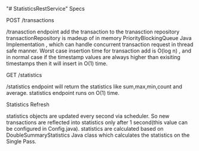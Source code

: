 "# StatisticsRestService" 
Specs

POST /transactions

/tranasction endpoint add the transaction to the tranasction repository
transactionRepository is madeup of in memory PriorityBlockingQueue Java Implementation , which can handle concurrent transaction request in thread safe manner.
Worst case insertion time for transaction add is O(log n) , and in normal case if the timestamp values are always higher than exisiting timestamps then it will insert in O(1) time.

GET /statistics

/statistics endpoint will return the statistics like sum,max,min,count and average. 
statistics endpoint runs on O(1) time. 

Statistics Refresh  

statistics objects are updated every second via scheduler. So new transactions are reflected into statistics only after 1 second(this value can be configured in Config.java).
statistics are calculated based on DoubleSummaryStatistics Java class which calculates the statistics on the Single Pass.





